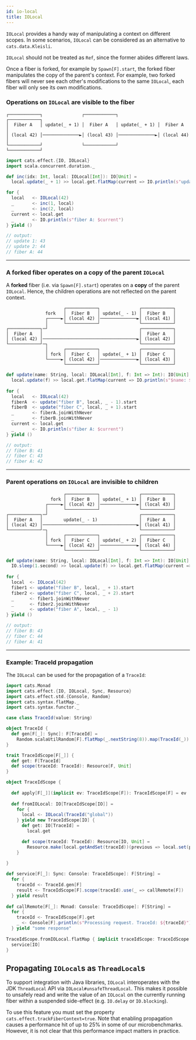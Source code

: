 ```yaml
---
id: io-local
title: IOLocal
---
```


`IOLocal` provides a handy way of manipulating a context on different scopes.
In some scenarios, `IOLocal` can be considered as an alternative to `cats.data.Kleisli`.

`IOLocal` should not be treated as `Ref`, since the former abides different laws.

Once a fiber is forked, for example by `Spawn[F].start`, the forked fiber manipulates the 
copy of the parent's context. For example, two forked fibers will never see each other's
modifications to the same `IOLocal`, each fiber will only see its own modifications.

### Operations on `IOLocal` are visible to the fiber 

```
┌────────────┐               ┌────────────┐               ┌────────────┐
│  Fiber A   │ update(_ + 1) │  Fiber A   │ update(_ + 1) │  Fiber A   │
│ (local 42) │──────────────►│ (local 43) │──────────────►│ (local 44) │
└────────────┘               └────────────┘               └────────────┘
```

```scala mdoc:silent
import cats.effect.{IO, IOLocal}
import scala.concurrent.duration._

def inc(idx: Int, local: IOLocal[Int]): IO[Unit] =
  local.update(_ + 1) >> local.get.flatMap(current => IO.println(s"update $idx: $current"))

for {
  local   <- IOLocal(42)
  _       <- inc(1, local)
  _       <- inc(2, local)
  current <- local.get
  _       <- IO.println(s"fiber A: $current")
} yield ()

// output:
// update 1: 43
// update 2: 44
// fiber A: 44
```

---

### A forked fiber operates on a copy of the parent `IOLocal`

A **forked** fiber (i.e. via `Spawn[F].start`) operates on a **copy** of the parent `IOLocal`.
Hence, the children operations are not reflected on the parent context.

```
                      ┌────────────┐               ┌────────────┐
               fork   │  Fiber B   │ update(_ - 1) │  Fiber B   │
               ┌─────►│ (local 42) │──────────────►│ (local 41) │
               │      └────────────┘               └────────────┘
┌────────────┐─┘                                   ┌────────────┐
│  Fiber A   │                                     │  Fiber A   │
│ (local 42) │────────────────────────────────────►│ (local 42) │
└────────────┘─┐                                   └────────────┘
               │      ┌────────────┐               ┌────────────┐
               │ fork │  Fiber C   │ update(_ + 1) │  Fiber C   │
               └─────►│ (local 42) │──────────────►│ (local 43) │
                      └────────────┘               └────────────┘
```

```scala mdoc:nest:silent
def update(name: String, local: IOLocal[Int], f: Int => Int): IO[Unit] =
  local.update(f) >> local.get.flatMap(current => IO.println(s"$name: $current"))
    
for {
  local   <- IOLocal(42)
  fiberA  <- update("fiber B", local, _ - 1).start
  fiberB  <- update("fiber C", local, _ + 1).start
  _       <- fiberA.joinWithNever
  _       <- fiberB.joinWithNever
  current <- local.get
  _       <- IO.println(s"fiber A: $current")
} yield ()

// output:
// fiber B: 41
// fiber C: 43
// fiber A: 42
```

---

### Parent operations on `IOLocal` are invisible to children

```
                      ┌────────────┐               ┌────────────┐
                 fork │  Fiber B   │ update(_ + 1) │  Fiber B   │
               ┌─────►│ (local 42) │──────────────►│ (local 43) │
               │      └────────────┘               └────────────┘
┌────────────┐─┘                                   ┌────────────┐
│  Fiber A   │        update(_ - 1)                │  Fiber A   │
│ (local 42) │────────────────────────────────────►│ (local 41) │
└────────────┘─┐                                   └────────────┘
               │      ┌────────────┐               ┌────────────┐
               │ fork │  Fiber C   │ update(_ + 2) │  Fiber C   │
               └─────►│ (local 42) │──────────────►│ (local 44) │
                      └────────────┘               └────────────┘
```

```scala mdoc:nest:passthrough
def update(name: String, local: IOLocal[Int], f: Int => Int): IO[Unit] =
  IO.sleep(1.second) >> local.update(f) >> local.get.flatMap(current => IO.println(s"$name: $current"))
  
for {
  local  <- IOLocal(42)
  fiber1 <- update("fiber B", local, _ + 1).start
  fiber2 <- update("fiber C", local, _ + 2).start
  _      <- fiber1.joinWithNever
  _      <- fiber2.joinWithNever
  _      <- update("fiber A", local, _ - 1)
} yield ()

// output:
// fiber B: 43
// fiber C: 44
// fiber A: 41
```

---

### Example: TraceId propagation 

The `IOLocal` can be used for the propagation of a `TraceId`:

```scala mdoc:silent
import cats.Monad
import cats.effect.{IO, IOLocal, Sync, Resource}
import cats.effect.std.{Console, Random}
import cats.syntax.flatMap._
import cats.syntax.functor._

case class TraceId(value: String)

object TraceId {
  def gen[F[_]: Sync]: F[TraceId] =
    Random.scalaUtilRandom[F].flatMap(_.nextString(8)).map(TraceId(_))
}

trait TraceIdScope[F[_]] {
  def get: F[TraceId]
  def scope(traceId: TraceId): Resource[F, Unit]
}

object TraceIdScope {
  
  def apply[F[_]](implicit ev: TraceIdScope[F]): TraceIdScope[F] = ev
  
  def fromIOLocal: IO[TraceIdScope[IO]] =
    for {
      local <- IOLocal(TraceId("global"))
    } yield new TraceIdScope[IO] {
      def get: IO[TraceId] =
        local.get

      def scope(traceId: TraceId): Resource[IO, Unit] =
        Resource.make(local.getAndSet(traceId))(previous => local.set(previous)).void
    }
    
}

def service[F[_]: Sync: Console: TraceIdScope]: F[String] =
  for {
    traceId <- TraceId.gen[F]
    result <- TraceIdScope[F].scope(traceId).use(_ => callRemote[F])
  } yield result
  
def callRemote[F[_]: Monad: Console: TraceIdScope]: F[String] =
  for {
    traceId <- TraceIdScope[F].get
    _ <- Console[F].println(s"Processing request. TraceId: ${traceId}")
  } yield "some response"
  
TraceIdScope.fromIOLocal.flatMap { implicit traceIdScope: TraceIdScope[IO] =>
  service[IO]
}
```

## Propagating `IOLocal`s as `ThreadLocal`s

To support integration with Java libraries, `IOLocal` interoperates with the JDK `ThreadLocal` API via `IOLocal#unsafeThreadLocal`. This makes it possible to unsafely read and write the value of an `IOLocal` on the currently running fiber within a suspended side-effect (e.g. `IO.delay` or `IO.blocking`).

To use this feature you must set the property `cats.effect.trackFiberContext=true`. Note that enabling propagation causes a performance hit of up to 25% in some of our microbenchmarks. However, it is not clear that this performance impact matters in practice.
